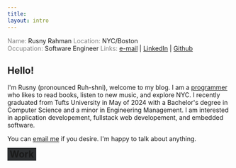 ```yaml
---
title: 
layout: intro
---
```

<div class="info-container">
    <div class="info-block">
        <span><span style="color:gray">Name:</span> Rusny Rahman</span>
        <span class="right-text"><span style="color:gray">Location:</span> NYC/Boston</span>
    </div>
    <div class="info-block">
        <span><span style="color:gray;">Occupation:</span> Software Engineer</span>
        <span class="right-text"><span style="color:gray;">Links:</span> <a href="mailto:rusnyrahman@gmail.com">e-mail</a> | <a href="https://www.linkedin.com/in/rusny-rahman-5885801b4/">LinkedIn</a> | <a href="https://github.com/rusny23">Github</a></span>
    </div>
</div>

## Hello!

I'm Rusny (pronounced Ruh-shni), welcome to my blog. I am a [programmer](https://github.com/rusny23)
who likes to read books, listen to new music, and explore NYC. I recently
graduated from Tufts University in May of 2024 with a Bachelor's degree in 
Computer Science and a minor in Engineering Management. I am interested in
application developement, fullstack web developement, and embedded software.

You can [email me](mailto:rusnyrahman@gmail.com) if you desire. I'm
happy to talk about anything.


<h2 style="background-color: #2D2F31; display: inline; padding: 2px 5px;">Work</h2>

